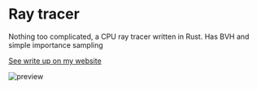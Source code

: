 # Ray tracer

Nothing too complicated, a CPU ray tracer written in Rust. Has BVH and simple importance sampling

[See write up on my website](https://sagarpatil.me/projects/raytracer)

![preview](https://sagarpatil.me/assets/raytrace-mixed.png.webp)
